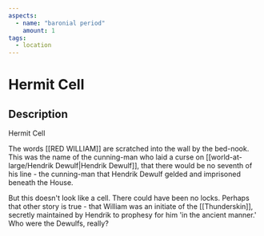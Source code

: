 ```yaml
---
aspects: 
  - name: "baronial period"
    amount: 1
tags:
  - location
---
```


# Hermit Cell

## Description
Hermit Cell

The words [[RED WILLIAM]] are scratched into the wall by the bed-nook. This was the name of the cunning-man who laid a curse on [[world-at-large/Hendrik Dewulf|Hendrik Dewulf]], that there would be no seventh of his line - the cunning-man that Hendrik Dewulf gelded and imprisoned beneath the House.

But this doesn't look like a cell. There could have been no locks. Perhaps that other story is true - that William was an initiate of the [[Thunderskin]], secretly maintained by Hendrik to prophesy for him 'in the ancient manner.' Who were the Dewulfs, really?
